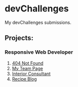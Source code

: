 # devChallenges
My devChallenges submissions.

## Projects:

### Responsive Web Developer
1. [404 Not Found](./404-not-found)
2. [My Team Page](./my-team-page)
3. [Interior Consultant](./interior-consultant)
4. [Recipe Blog](./dc-recipe-page)
